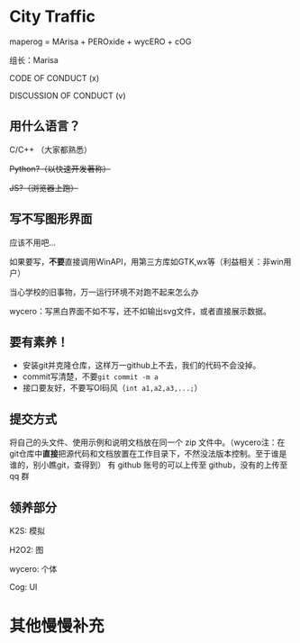 # City Traffic

maperog = MArisa + PEROxide + wycERO + cOG

组长：Marisa

CODE OF CONDUCT (x)

DISCUSSION OF CONDUCT (v)

## 用什么语言？

C/C++ （大家都熟悉）

~~Python?（以快速开发著称）~~

~~JS?（浏览器上跑）~~

## 写不写图形界面

应该不用吧...

如果要写，**不要**直接调用WinAPI，用第三方库如GTK,wx等（利益相关：非win用户）

当心学校的旧事物，万一运行环境不对跑不起来怎么办

wycero：写黑白界面不如不写，还不如输出svg文件，或者直接展示数据。

## 要有素养！

- 安装git并克隆仓库，这样万一github上不去，我们的代码不会没掉。
- commit写清楚，不要`git commit -m a`
- 接口要友好，不要写OI码风（`int a1,a2,a3,...;`）

## 提交方式
将自己的头文件、使用示例和说明文档放在同一个 zip 文件中。（wycero注：在git仓库中**直接**把源代码和文档放置在工作目录下，不然没法版本控制。至于谁是谁的，别小瞧git，查得到）
有 github 账号的可以上传至 github，没有的上传至 qq 群

## 领养部分  
K2S: 模拟

H2O2: 图

wycero: 个体

Cog: UI


# 其他慢慢补充
